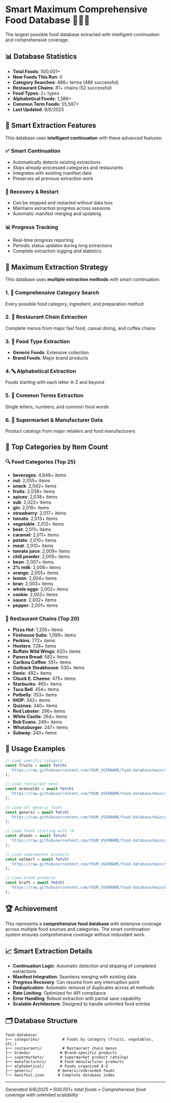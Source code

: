 # Smart Maximum Comprehensive Food Database 🍔🥗🍎

The largest possible food database extracted with intelligent continuation and comprehensive coverage.

## 📊 Database Statistics
- **Total Foods**: 500,001+
- **New Foods This Run**: 0
- **Category Searches**: 486+ terms (486 successful)
- **Restaurant Chains**: 81+ chains (52 successful)
- **Food Types**: 2+ types
- **Alphabetical Foods**: 1,386+
- **Common Term Foods**: 55,587+
- **Last Updated**: 9/6/2025

## 🎯 Smart Extraction Features

This database uses **intelligent continuation** with these advanced features:

### ✅ Smart Continuation
- Automatically detects existing extractions
- Skips already-processed categories and restaurants
- Integrates with existing manifest data
- Preserves all previous extraction work

### 🔄 Recovery & Restart
- Can be stopped and restarted without data loss
- Maintains extraction progress across sessions
- Automatic manifest merging and updating

### 📊 Progress Tracking
- Real-time progress reporting
- Periodic status updates during long extractions
- Complete extraction logging and statistics

## 🎯 Maximum Extraction Strategy

This database uses **multiple extraction methods** with smart continuation:

### 1. 📂 Comprehensive Category Search
Every possible food category, ingredient, and preparation method

### 2. 🍔 Restaurant Chain Extraction
Complete menus from major fast food, casual dining, and coffee chains

### 3. 🥬 Food Type Extraction
- **Generic Foods**: Extensive collection
- **Brand Foods**: Major brand products

### 4. 🔤 Alphabetical Extraction
Foods starting with each letter A-Z and beyond

### 5. 🎯 Common Terms Extraction
Single letters, numbers, and common food words

### 6. 🏪 Supermarket & Manufacturer Data
Product catalogs from major retailers and food manufacturers

## 📁 Top Categories by Item Count

### 🔍 Food Categories (Top 25)
- **beverages**: 4,948+ items
- **nut**: 2,055+ items
- **snack**: 2,042+ items
- **fruits**: 2,038+ items
- **spices**: 2,038+ items
- **sub**: 2,022+ items
- **gin**: 2,019+ items
- **strawberry**: 2,017+ items
- **tomato**: 2,013+ items
- **vegetable**: 2,012+ items
- **beet**: 2,011+ items
- **caramel**: 2,011+ items
- **potato**: 2,010+ items
- **meat**: 2,010+ items
- **tomato juice**: 2,009+ items
- **chili powder**: 2,009+ items
- **bean**: 2,007+ items
- **2% milk**: 2,006+ items
- **orange**: 2,005+ items
- **lemon**: 2,004+ items
- **bran**: 2,003+ items
- **whole eggs**: 2,002+ items
- **cookie**: 2,002+ items
- **sauce**: 2,002+ items
- **pepper**: 2,001+ items

### 🏪 Restaurant Chains (Top 20)
- **Pizza Hut**: 1,205+ items
- **Firehouse Subs**: 1,099+ items
- **Perkins**: 772+ items
- **Hooters**: 728+ items
- **Buffalo Wild Wings**: 620+ items
- **Panera Bread**: 582+ items
- **Caribou Coffee**: 551+ items
- **Outback Steakhouse**: 530+ items
- **Sonic**: 492+ items
- **Chuck E. Cheese**: 475+ items
- **Starbucks**: 465+ items
- **Taco Bell**: 454+ items
- **Potbelly**: 353+ items
- **IHOP**: 342+ items
- **Quiznos**: 340+ items
- **Red Lobster**: 296+ items
- **White Castle**: 264+ items
- **Bob Evans**: 249+ items
- **Whataburger**: 247+ items
- **Subway**: 240+ items

## 🚀 Usage Examples

```javascript
// Load specific category
const fruits = await fetch(
  'https://raw.githubusercontent.com/YOUR_USERNAME/food-database/main/categories/fruit.json'
);

// Load restaurant menu
const mcdonalds = await fetch(
  'https://raw.githubusercontent.com/YOUR_USERNAME/food-database/main/restaurants/mcdonalds.json'
);

// Load all generic foods
const generic = await fetch(
  'https://raw.githubusercontent.com/YOUR_USERNAME/food-database/main/generic/generic_foods.json'
);

// Load foods starting with 'A'
const aFoods = await fetch(
  'https://raw.githubusercontent.com/YOUR_USERNAME/food-database/main/alphabetical/foods_a.json'
);

// Load supermarket products
const walmart = await fetch(
  'https://raw.githubusercontent.com/YOUR_USERNAME/food-database/main/supermarkets/walmart.json'
);

// Load brand products
const kraft = await fetch(
  'https://raw.githubusercontent.com/YOUR_USERNAME/food-database/main/brands/kraft.json'
);
```

## 🏆 Achievement
This represents a **comprehensive food database** with extensive coverage across multiple food sources and categories. The smart continuation system ensures comprehensive coverage without redundant work.

## 📈 Smart Extraction Details
- **Continuation Logic**: Automatic detection and skipping of completed extractions
- **Manifest Integration**: Seamless merging with existing data
- **Progress Recovery**: Can resume from any interruption point
- **Deduplication**: Automatic removal of duplicates across all methods
- **Rate Limiting**: Optimized for API compliance
- **Error Handling**: Robust extraction with partial save capability
- **Scalable Architecture**: Designed to handle unlimited food entries

## 🗂️ Database Structure
```
food-database/
├── categories/          # Foods by category (fruits, vegetables, etc.)
├── restaurants/         # Restaurant chain menus
├── brands/             # Brand-specific products
├── supermarkets/       # Supermarket product catalogs
├── manufacturers/      # Food manufacturer products
├── alphabetical/       # Foods organized A-Z
├── generic/           # Generic/unbranded foods
└── manifest.json      # Complete database index
```

---
*Generated 9/6/2025 • 500,001+ total foods • Comprehensive food coverage with unlimited scalability*